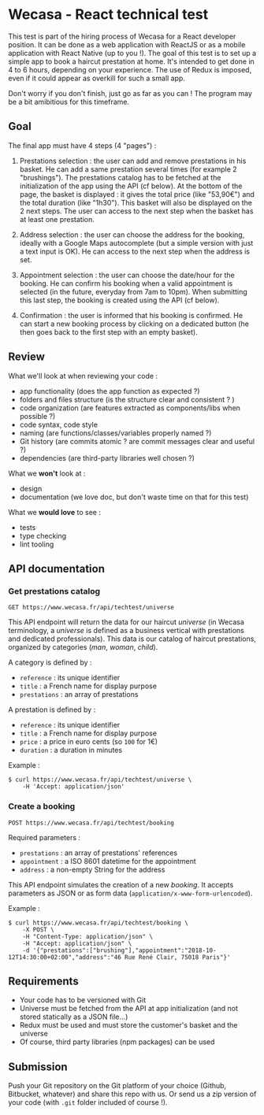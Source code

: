 # Wecasa - React technical test

This test is part of the hiring process of Wecasa for a React developer position. It can be done as a web application with ReactJS or as a mobile application with React Native (up to you !). The goal of this test is to set up a simple app to book a haircut prestation at home. It's intended to get done in 4 to 6 hours, depending on your experience. The use of Redux is imposed, even if it could appear as overkill for such a small app.

Don't worry if you don't finish, just go as far as you can ! The program may be a bit amibitious for this timeframe.

## Goal

The final app must have 4 steps (4 "pages") :

1. Prestations selection : the user can add and remove prestations in his basket. He can add a same prestation several times (for example 2 "brushings"). The prestations catalog has to be fetched at the initialization of the app using the API (cf below). At the bottom of the page, the basket is displayed : it gives the total price (like "53,90€") and the total duration (like "1h30"). This basket will also be displayed on the 2 next steps. The user can access to the next step when the basket has at least one prestation.

2. Address selection : the user can choose the address for the booking, ideally with a Google Maps autocomplete (but a simple version with just a text input is OK). He can access to the next step when the address is set.

3. Appointment selection : the user can choose the date/hour for the booking. He can confirm his booking when a valid appointment is selected (in the future, everyday from 7am to 10pm). When submitting this last step, the booking is created using the API (cf below).

4. Confirmation : the user is informed that his booking is confirmed. He can start a new booking process by clicking on a dedicated button (he then goes back to the first step with an empty basket).

## Review

What we'll look at when reviewing your code :

* app functionality (does the app function as expected ?)
* folders and files structure (is the structure clear and consistent ? )
* code organization (are features extracted as components/libs when possible ?)
* code syntax, code style
* naming (are functions/classes/variables properly named ?)
* Git history (are commits atomic ? are commit messages clear and useful ?)
* dependencies (are third-party libraries well chosen ?)

What we **won't** look at :

* design
* documentation (we love doc, but don't waste time on that for this test)

What we **would love** to see :

* tests
* type checking
* lint tooling

## API documentation

### Get prestations catalog

    GET https://www.wecasa.fr/api/techtest/universe

This API endpoint will return the data for our haircut *universe* (in Wecasa terminology, a *universe* is defined as a business vertical with prestations and dedicated professionals). This data is our catalog of haircut prestations, organized by categories (*man*, *woman*, *child*).

A category is defined by :

* `reference` : its unique identifier
* `title` : a French name for display purpose
* `prestations` : an array of prestations

A prestation is defined by :

* `reference` : its unique identifier
* `title` : a French name for display purpose
* `price` : a price in euro cents (so `100` for 1€)
* `duration` : a duration in minutes

Example :

    $ curl https://www.wecasa.fr/api/techtest/universe \
        -H 'Accept: application/json'

### Create a booking

    POST https://www.wecasa.fr/api/techtest/booking

Required parameters :

* `prestations` : an array of prestations' references
* `appointment` : a ISO 8601 datetime for the appointment
* `address` : a non-empty String for the address

This API endpoint simulates the creation of a new *booking*. It accepts parameters as JSON or as form data (`application/x-www-form-urlencoded`).

Example :

    $ curl https://www.wecasa.fr/api/techtest/booking \
        -X POST \
        -H "Content-Type: application/json" \
        -H "Accept: application/json" \
        -d '{"prestations":["brushing"],"appointment":"2018-10-12T14:30:00+02:00","address":"46 Rue René Clair, 75018 Paris"}'

## Requirements

* Your code has to be versioned with Git
* Universe must be fetched from the API at app initialization (and not stored statically as a JSON file...)
* Redux must be used and must store the customer's basket and the universe
* Of course, third party libraries (npm packages) can be used

## Submission

Push your Git repository on the Git platform of your choice (Github, Bitbucket, whatever) and share this repo with us. Or send us a zip version of your code (with `.git` folder included of course !).
